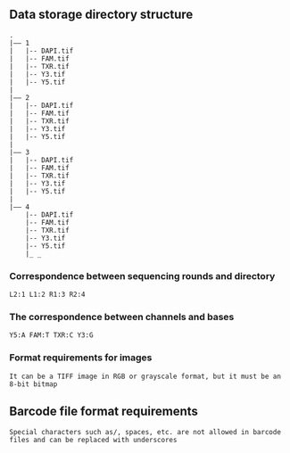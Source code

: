 ## Data storage directory structure
```
.
|—— 1
|   |-- DAPI.tif
|   |-- FAM.tif
|   |-- TXR.tif
|   |-- Y3.tif
|   |-- Y5.tif
|
|—— 2
|   |-- DAPI.tif
|   |-- FAM.tif
|   |-- TXR.tif
|   |-- Y3.tif
|   |-- Y5.tif
|
|—— 3
|   |-- DAPI.tif
|   |-- FAM.tif
|   |-- TXR.tif
|   |-- Y3.tif
|   |-- Y5.tif
|
|—— 4
    |-- DAPI.tif
    |-- FAM.tif
    |-- TXR.tif
    |-- Y3.tif
    |-- Y5.tif
    |_ _
```
### Correspondence between sequencing rounds and directory
    L2:1 L1:2 R1:3 R2:4
### The correspondence between channels and bases
    Y5:A FAM:T TXR:C Y3:G

### Format requirements for images
    It can be a TIFF image in RGB or grayscale format, but it must be an 8-bit bitmap

## Barcode file format requirements
    Special characters such as/, spaces, etc. are not allowed in barcode files and can be replaced with underscores